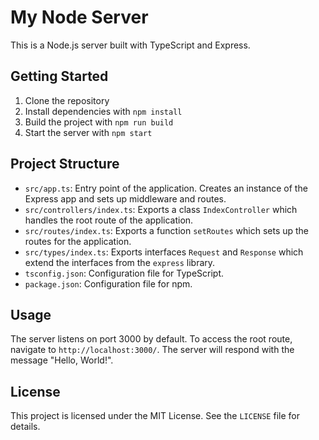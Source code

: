 # My Node Server

This is a Node.js server built with TypeScript and Express.

## Getting Started

1. Clone the repository
2. Install dependencies with `npm install`
3. Build the project with `npm run build`
4. Start the server with `npm start`

## Project Structure

- `src/app.ts`: Entry point of the application. Creates an instance of the Express app and sets up middleware and routes.
- `src/controllers/index.ts`: Exports a class `IndexController` which handles the root route of the application.
- `src/routes/index.ts`: Exports a function `setRoutes` which sets up the routes for the application.
- `src/types/index.ts`: Exports interfaces `Request` and `Response` which extend the interfaces from the `express` library.
- `tsconfig.json`: Configuration file for TypeScript.
- `package.json`: Configuration file for npm.

## Usage

The server listens on port 3000 by default. To access the root route, navigate to `http://localhost:3000/`. The server will respond with the message "Hello, World!".

## License

This project is licensed under the MIT License. See the `LICENSE` file for details.